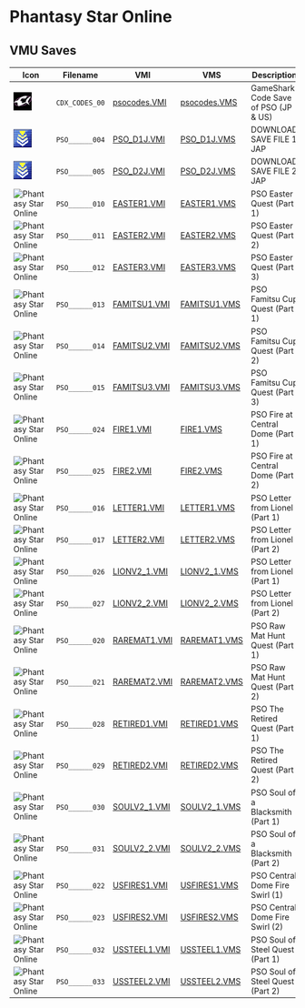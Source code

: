 # Phantasy Star Online

## VMU Saves

| Icon | Filename | VMI | VMS | Description |
|------|----------|-----|-----|-------------|
| ![Phantasy Star Online](../icons/CDX_CODES_00.GIF) | `CDX_CODES_00` | [psocodes.VMI](psocodes.VMI) | [psocodes.VMS](psocodes.VMS) | GameShark Code Save of PSO (JP & US) |
| ![Phantasy Star Online](../icons/PSO______004.GIF) | `PSO______004` | [PSO_D1J.VMI](PSO_D1J.VMI) | [PSO_D1J.VMS](PSO_D1J.VMS) | DOWNLOAD SAVE FILE 1 JAP |
| ![Phantasy Star Online](../icons/PSO______005.GIF) | `PSO______005` | [PSO_D2J.VMI](PSO_D2J.VMI) | [PSO_D2J.VMS](PSO_D2J.VMS) | DOWNLOAD SAVE FILE 2 JAP |
| ![Phantasy Star Online](../icons/PSO______010.GIF) | `PSO______010` | [EASTER1.VMI](EASTER1.VMI) | [EASTER1.VMS](EASTER1.VMS) | PSO Easter Quest (Part 1) |
| ![Phantasy Star Online](../icons/PSO______011.GIF) | `PSO______011` | [EASTER2.VMI](EASTER2.VMI) | [EASTER2.VMS](EASTER2.VMS) | PSO Easter Quest (Part 2) |
| ![Phantasy Star Online](../icons/PSO______012.GIF) | `PSO______012` | [EASTER3.VMI](EASTER3.VMI) | [EASTER3.VMS](EASTER3.VMS) | PSO Easter Quest (Part 3) |
| ![Phantasy Star Online](../icons/PSO______013.GIF) | `PSO______013` | [FAMITSU1.VMI](FAMITSU1.VMI) | [FAMITSU1.VMS](FAMITSU1.VMS) | PSO Famitsu Cup Quest (Part 1) |
| ![Phantasy Star Online](../icons/PSO______014.GIF) | `PSO______014` | [FAMITSU2.VMI](FAMITSU2.VMI) | [FAMITSU2.VMS](FAMITSU2.VMS) | PSO Famitsu Cup Quest (Part 2) |
| ![Phantasy Star Online](../icons/PSO______015.GIF) | `PSO______015` | [FAMITSU3.VMI](FAMITSU3.VMI) | [FAMITSU3.VMS](FAMITSU3.VMS) | PSO Famitsu Cup Quest (Part 3) |
| ![Phantasy Star Online](../icons/PSO______024.GIF) | `PSO______024` | [FIRE1.VMI](FIRE1.VMI) | [FIRE1.VMS](FIRE1.VMS) | PSO Fire at Central Dome (Part 1) |
| ![Phantasy Star Online](../icons/PSO______025.GIF) | `PSO______025` | [FIRE2.VMI](FIRE2.VMI) | [FIRE2.VMS](FIRE2.VMS) | PSO Fire at Central Dome (Part 2) |
| ![Phantasy Star Online](../icons/PSO______016.GIF) | `PSO______016` | [LETTER1.VMI](LETTER1.VMI) | [LETTER1.VMS](LETTER1.VMS) | PSO Letter from Lionel (Part 1) |
| ![Phantasy Star Online](../icons/PSO______017.GIF) | `PSO______017` | [LETTER2.VMI](LETTER2.VMI) | [LETTER2.VMS](LETTER2.VMS) | PSO Letter from Lionel (Part 2) |
| ![Phantasy Star Online](../icons/PSO______026.GIF) | `PSO______026` | [LIONV2_1.VMI](LIONV2_1.VMI) | [LIONV2_1.VMS](LIONV2_1.VMS) | PSO Letter from Lionel (Part 1) |
| ![Phantasy Star Online](../icons/PSO______027.GIF) | `PSO______027` | [LIONV2_2.VMI](LIONV2_2.VMI) | [LIONV2_2.VMS](LIONV2_2.VMS) | PSO Letter from Lionel (Part 2) |
| ![Phantasy Star Online](../icons/PSO______020.GIF) | `PSO______020` | [RAREMAT1.VMI](RAREMAT1.VMI) | [RAREMAT1.VMS](RAREMAT1.VMS) | PSO Raw Mat Hunt Quest (Part 1) |
| ![Phantasy Star Online](../icons/PSO______021.GIF) | `PSO______021` | [RAREMAT2.VMI](RAREMAT2.VMI) | [RAREMAT2.VMS](RAREMAT2.VMS) | PSO Raw Mat Hunt Quest (Part 2) |
| ![Phantasy Star Online](../icons/PSO______028.GIF) | `PSO______028` | [RETIRED1.VMI](RETIRED1.VMI) | [RETIRED1.VMS](RETIRED1.VMS) | PSO The Retired Quest (Part 1) |
| ![Phantasy Star Online](../icons/PSO______029.GIF) | `PSO______029` | [RETIRED2.VMI](RETIRED2.VMI) | [RETIRED2.VMS](RETIRED2.VMS) | PSO The Retired Quest (Part 2) |
| ![Phantasy Star Online](../icons/PSO______030.GIF) | `PSO______030` | [SOULV2_1.VMI](SOULV2_1.VMI) | [SOULV2_1.VMS](SOULV2_1.VMS) | PSO Soul of a Blacksmith (Part 1) |
| ![Phantasy Star Online](../icons/PSO______031.GIF) | `PSO______031` | [SOULV2_2.VMI](SOULV2_2.VMI) | [SOULV2_2.VMS](SOULV2_2.VMS) | PSO Soul of a Blacksmith (Part 2) |
| ![Phantasy Star Online](../icons/PSO______022.GIF) | `PSO______022` | [USFIRES1.VMI](USFIRES1.VMI) | [USFIRES1.VMS](USFIRES1.VMS) | PSO Central Dome Fire Swirl (1) |
| ![Phantasy Star Online](../icons/PSO______023.GIF) | `PSO______023` | [USFIRES2.VMI](USFIRES2.VMI) | [USFIRES2.VMS](USFIRES2.VMS) | PSO Central Dome Fire Swirl (2) |
| ![Phantasy Star Online](../icons/PSO______032.GIF) | `PSO______032` | [USSTEEL1.VMI](USSTEEL1.VMI) | [USSTEEL1.VMS](USSTEEL1.VMS) | PSO Soul of Steel Quest (Part 1) |
| ![Phantasy Star Online](../icons/PSO______033.GIF) | `PSO______033` | [USSTEEL2.VMI](USSTEEL2.VMI) | [USSTEEL2.VMS](USSTEEL2.VMS) | PSO Soul of Steel Quest (Part 2) |
